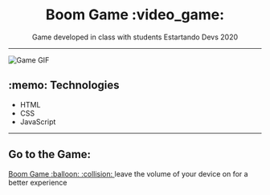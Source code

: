 <h1 align="center">Boom Game :video_game: </h1>
<p align="center">Game developed in class with students Estartando Devs 2020 </p>
<hr>
<p align"center">
  <img src="https://github.com/jessicarf18/boom-game/blob/main/assets/images-readme/gif-game.gif" alt="Game GIF"/>
  </p>
  
<h2>:memo: Technologies</h2>
  
<ul>
  <li>HTML</li>
  <li>CSS</li>
  <li>JavaScript</li>
</ul>
<hr>

<h2>Go to the Game:</h2> <a href="https://jessicarf18.github.io/boom-game/" > Boom Game :balloon: :collision: </a>
leave the volume of your device on for a better experience
